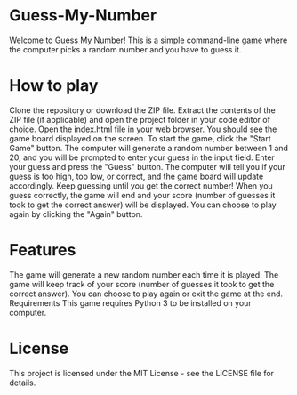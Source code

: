 # Guess-My-Number
Welcome to Guess My Number! This is a simple command-line game where the computer picks a random number and you have to guess it.

# How to play

Clone the repository or download the ZIP file.
Extract the contents of the ZIP file (if applicable) and open the project folder in your code editor of choice.
Open the index.html file in your web browser. You should see the game board displayed on the screen.
To start the game, click the "Start Game" button.
The computer will generate a random number between 1 and 20, and you will be prompted to enter your guess in the input field.
Enter your guess and press the "Guess" button.
The computer will tell you if your guess is too high, too low, or correct, and the game board will update accordingly.
Keep guessing until you get the correct number!
When you guess correctly, the game will end and your score (number of guesses it took to get the correct answer) will be displayed.
You can choose to play again by clicking the "Again" button.

# Features

The game will generate a new random number each time it is played.
The game will keep track of your score (number of guesses it took to get the correct answer).
You can choose to play again or exit the game at the end.
Requirements
This game requires Python 3 to be installed on your computer.


# License

This project is licensed under the MIT License - see the LICENSE file for details.
